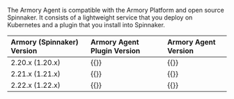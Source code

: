 The Armory Agent is compatible with the Armory Platform and open source Spinnaker. It consists of a lightweight service that you deploy on Kubernetes and a plugin that you install into Spinnaker.

| Armory (Spinnaker) Version | Armory Agent Plugin Version    | Armory Agent Version |
|:-------------------------- |:------------------------------ |:---------------------------- |
| 2.20.x (1.20.x)            | {{<param kubesvc-plugin.latestVersion3>}} | {{<param kubesvc-version>}} |
| 2.21.x (1.21.x)            | {{<param kubesvc-plugin.latestVersion4>}} | {{<param kubesvc-version>}} |
| 2.22.x (1.22.x)            | {{<param kubesvc-plugin.latestVersion5>}} | {{<param kubesvc-version>}} |

